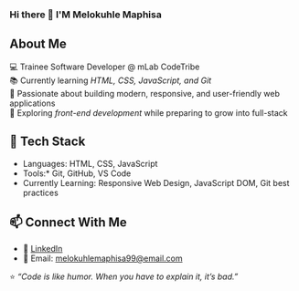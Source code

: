 ### Hi there 👋 I'M Melokuhle Maphisa

## About Me

💻 Trainee Software Developer @ mLab CodeTribe  
📚 Currently learning *HTML, CSS, JavaScript, and Git*  
🚀 Passionate about building modern, responsive, and user-friendly web applications  
🌱 Exploring *front-end development* while preparing to grow into full-stack  



## 🔧 Tech Stack
 * Languages: HTML, CSS, JavaScript  
 * Tools:* Git, GitHub, VS Code  
 * Currently Learning: Responsive Web Design, JavaScript DOM, Git best practices  


## 📫 Connect With Me
- 💼 [LinkedIn](https://www.linkedin.com/in/melokuhle-maphisa-04aa4b348/)    
- 📧 Email: melokuhlemaphisa99@email.com  


⭐ *“Code is like humor. When you have to explain it, it’s bad.”*
